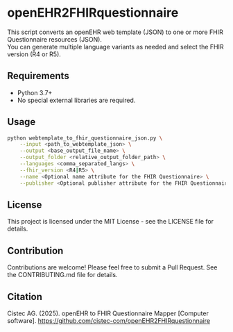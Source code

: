 # openEHR2FHIRquestionnaire

This script converts an openEHR web template (JSON) to one or more FHIR Questionnaire resources (JSON).  
You can generate multiple language variants as needed and select the FHIR version (R4 or R5).

## Requirements

- Python 3.7+
- No special external libraries are required.

## Usage

```bash
python webtemplate_to_fhir_questionnaire_json.py \
    --input <path_to_webtemplate_json> \
    --output <base_output_file_name> \
    --output_folder <relative_output_folder_path> \
    --languages <comma_separated_langs> \
    --fhir_version <R4|R5> \
    --name <Optional name attribute for the FHIR Questionnaire> \
    --publisher <Optional publisher attribute for the FHIR Questionnaire>
```

## License

This project is licensed under the MIT License - see the LICENSE file for details.

## Contribution

Contributions are welcome! Please feel free to submit a Pull Request. See the CONTRIBUTING.md file for details.

## Citation
Cistec AG. (2025). openEHR to FHIR Questionnaire Mapper [Computer software]. 
https://github.com/cistec-com/openEHR2FHIRquestionnaire
